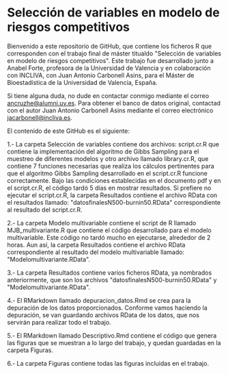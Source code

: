 # Selección de variables en modelo de riesgos competitivos

Bienvenido a este repositorio de GitHub, que contiene los ficheros R que corresponden con el trabajo final de máster titualdo "Selección de variables en modelo de riesgos competitivos". Este trabajo fue desarrollado junto a Anabel Forte, profesora de la Universidad de Valencia y en colaboración con INCLIVA, con Juan Antonio Carbonell Asins, para el Máster de Bioestadística de la Universidad de Valencia, España. 

Si tiene alguna duda, no dude en contactar conmigo mediante el correo ancruzhe@alumni.uv.es. Para obtener el banco de datos original, contactad con el autor Juan Antonio Carbonell Asins mediante el correo electrónico jacarbonell@incliva.es.

El contenido de este GitHub es el siguiente:

1.- La carpeta Selección de variables contiene dos archivos: script.cr.R que contiene la implementación del algoritmo de Gibbs Sampling para el muestreo de diferentes modelos y otro archivo llamado library.cr.R, que contiene 7 funciones necesarias que realiza los cálculos pertinentes para que el algoritmo Gibbs Sampling desarrollado en el script.cr.R funcione correctamente. Bajo las condiciones establecidas en el documento pdf y en el script.cr.R, el código tardó 5 días en mostrar resultados. Si prefiere no ejecutar el script.cr.R, la carpeta Resultados contiene el archivo RData con el resultados llamado: "datosfinalesN500-burnin50.RData" correspondiente al resultado del script.cr.R.

2.- La carpeta Modelo multivariable contiene el script de R llamado MJB_multivariante.R que contiene el código desarrollado para el modelo multivariable. Este código no tardó mucho en ejecutarse, alrededor de 2 horas. Aun así, la carpeta Resultados contiene el archivo RData correspondiente al resultado del modelo multivariable llamado: "Modelomultivariante.RData".

3.- La carpeta Resultados contiene varios ficheros RData, ya nombrados anteriormente, que son los archivos "datosfinalesN500-burnin50.RData" y "Modelomultivariante.RData".

4.- El RMarkdown llamado depuracion_datos.Rmd se crea para la depuración de los datos proporcionados. Conforme vamos haciendo la depuración, se van guardando archivos RData de los datos, que nos servirán para realizar todo el trabajo. 

5.- El RMarkdown llamado Descriptivo.Rmd contiene el código que genera las figuras que se muestran a lo largo del trabajo, y quedan guardadas en la carpeta Figuras.

6.- La carpeta Figuras contiene todas las figuras incluidas en el trabajo.
